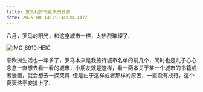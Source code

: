 ```yaml
---
title: 意大利罗马夏天四日游
date: 2025-08-14T19:34:28.147Z
---
```


八月，罗马的阳光，和这座城市一样，太热烈璀璨了.

![IMG_6910.HEIC](https://github.com/metrue/Cofe/blob/main/assets/images/2025-08-14/1755200014536.HEIC?raw=true)

来欧洲生活也一年多了，罗马本来是我旅行城市名单的前几个，同时也是儿子心心念念一直想去看一看的城市，小朋友就是这样，看一两本关于某一个城市的书籍或者漫画，就会想去一探究竟. 但是由于这样或者那样的原因，一直没有成行，这个夏天终于安排上了.
